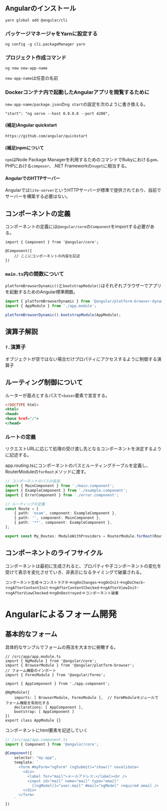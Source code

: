 ## Angularのインストール
```
yarn global add @angular/cli
```

### パッケージマネージャをYarnに設定する
```
ng config -g cli.packageManager yarn
```

### プロジェクト作成コマンド
```
ng new new-app-name
```

`new-app-name`は任意の名前

### Dockerコンテナ内で起動したAngularアプリを閲覧するために
`new-app-name/package.json`の`ng start`の設定を次のように書き換える。
```
"start": "ng serve --host 0.0.0.0 --port 4200",
```

#### (補足)Angular quickstart
```
https://github.com/angular/quickstart
```

#### (補足)npmについて
`npm`はNode Package Managerを利用するためのコマンドでRubyにおける`gem`、PHPにおける`composer`、.NET Frameworkの`nuget`に相当する。

#### AngularでのHTTPサーバー
Angularでは`lite-server`というHTTPサーバーが標準で提供されており、自前でサーバーを構築する必要はない。

## コンポーネントの定義
コンポーネントの定義には`@angular/core`の`Component`をimportする必要がある。
```typescript:main.tsx
import { Component } from '@angular/core';

@Component({
    // ここにコンポーネントの内容を記述
})
```

### `main.ts`内の関数について
`platformBrowserDynamic()`と`bootstrapModule()`はそれぞれブラウザーでアプリを起動するためのAngular標準関数。
```typescript:main.ts
import { platformBrowserDynamic } from '@angular/platform-browser-dynamic';
import { AppModule } from './app.module';

platformBrowserDynamic().bootstrapModule(AppModule);
```

## 演算子解説
### `?.`演算子
オブジェクトが空ではない場合だけプロパティにアクセスするように制御する演算子

## ルーティング制御について

ルーターが基点とするパスで`<base>`要素で宣言する。
```html:route/src/index.html
<!DOCTYPE html>
<html>
<head>
<base href="/">
</head>
```

### ルートの定義
リクエストURLに応じて処理の受け渡し先となるコンポーネントを決定するように記述する。

app.routing.tsにコンポーネントのパスとルーティングテーブルを定義し、RouterModuleの`forRoot`メソッドに渡す。

```TypeScript:app.routing.ts
// コンポーネントのパスの追加
import { MainComponent } from './main.component';
import { ExampleComponent } from './example.component';
import { ErrorComponent } from './error.component';

// ルーティングの定義
const Route = [
    { path: 'exam', component: ExampleComponent },
    { path: '', component: MainComponent },
    { path: '**', component: ExampleComponent },
];

export const My_Routes: ModuleWithProviders = RouterModule.forRoot(Route);
```

## コンポーネントのライフサイクル
コンポーネントは最初に生成されると、プロパティや子コンポーネントの変化を受けて表示を変化させていき、非表示になるタイミングで破棄される。

`コンポーネント生成`->`コンストラクタ`->`ngOnChanges`->`ngOnInit`->`ngDoCheck`->`ngAfterContentInit`->`ngAfterContentChecked`->`ngAfterViewInit`->`ngAfterViewChecked`->`ngOnDestroyed`->`コンポーネント破棄`

# Angularによるフォーム開発
## 基本的なフォーム
具体的なサンプルでフォームの用法を大まかに俯瞰する。
```typescript:
// /src/app/app.module.ts
import { NgModule } from '@angular/core';
import { BrowserModule } from '@angular/platform-browser';
// フォーム機能のインポート
import { FormsModule } from '@angular/forms';

import { AppComponent } from './app.component';

@NgModule({
    imports: [ BrowserModule, FormsModule ],  // FormModuleモジュールでフォーム機能を有効化する
    declarations: [ AppComponent ],
    bootstrap: [ AppComponent ]
})
export class AppModule {}
```

コンポーネントにhtml要素を記述していく
```typescript:/src/app/app.component.ts
// /src/app/app.component.ts
import { Component } from '@angular/core';

@Component({
    selector: "my-app",
    template: `
      <form #myForm="ngForm" (ngSubmit)="show()" novalidate>
        <div>
          <label for="mail">メールアドレス:</label><br />
          <input id="mail" name="mail" type="email"
            [(ngModel)]="user.mail" #mail="ngModel" required email />
        </div>
      </form>
    `
})
```
